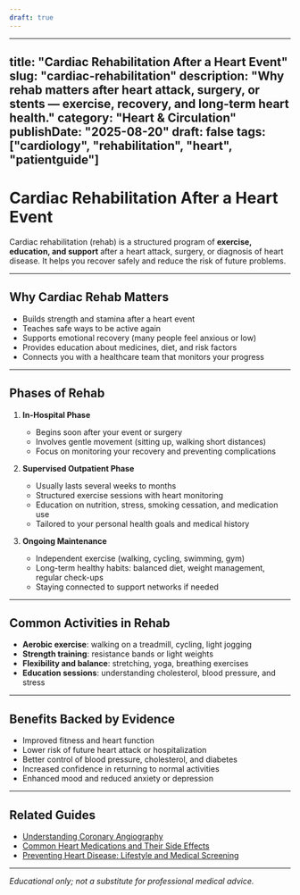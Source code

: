 ```yaml
---
draft: true
---
```


---
title: "Cardiac Rehabilitation After a Heart Event"
slug: "cardiac-rehabilitation"
description: "Why rehab matters after heart attack, surgery, or stents — exercise, recovery, and long-term heart health."
category: "Heart & Circulation"
publishDate: "2025-08-20"
draft: false
tags: ["cardiology", "rehabilitation", "heart", "patientguide"]
---

# Cardiac Rehabilitation After a Heart Event

Cardiac rehabilitation (rehab) is a structured program of **exercise, education, and support** after a heart attack, surgery, or diagnosis of heart disease. It helps you recover safely and reduce the risk of future problems.

---

## Why Cardiac Rehab Matters

- Builds strength and stamina after a heart event  
- Teaches safe ways to be active again  
- Supports emotional recovery (many people feel anxious or low)  
- Provides education about medicines, diet, and risk factors  
- Connects you with a healthcare team that monitors your progress  

---

## Phases of Rehab

1. **In-Hospital Phase**  
   - Begins soon after your event or surgery  
   - Involves gentle movement (sitting up, walking short distances)  
   - Focus on monitoring your recovery and preventing complications  

2. **Supervised Outpatient Phase**  
   - Usually lasts several weeks to months  
   - Structured exercise sessions with heart monitoring  
   - Education on nutrition, stress, smoking cessation, and medication use  
   - Tailored to your personal health goals and medical history  

3. **Ongoing Maintenance**  
   - Independent exercise (walking, cycling, swimming, gym)  
   - Long-term healthy habits: balanced diet, weight management, regular check-ups  
   - Staying connected to support networks if needed  

---

## Common Activities in Rehab

- **Aerobic exercise**: walking on a treadmill, cycling, light jogging  
- **Strength training**: resistance bands or light weights  
- **Flexibility and balance**: stretching, yoga, breathing exercises  
- **Education sessions**: understanding cholesterol, blood pressure, and stress  

---

## Benefits Backed by Evidence

- Improved fitness and heart function  
- Lower risk of future heart attack or hospitalization  
- Better control of blood pressure, cholesterol, and diabetes  
- Increased confidence in returning to normal activities  
- Enhanced mood and reduced anxiety or depression  

---

## Related Guides
- [Understanding Coronary Angiography](/guides/understanding-coronary-angiography/)  
- [Common Heart Medications and Their Side Effects](/guides/common-heart-medications/)  
- [Preventing Heart Disease: Lifestyle and Medical Screening](/guides/preventing-heart-disease/)  

---

*Educational only; not a substitute for professional medical advice.*
